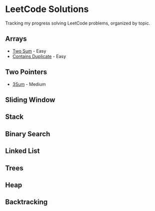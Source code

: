 # LeetCode Solutions

Tracking my progress solving LeetCode problems, organized by topic.

## Arrays
- [Two Sum](two_sum.py) - Easy
- [Contains Duplicate](contains_duplicate.py) - Easy


## Two Pointers

- [3Sum](3sum.py) - Medium

## Sliding Window

## Stack

## Binary Search

## Linked List

## Trees

## Heap

## Backtracking